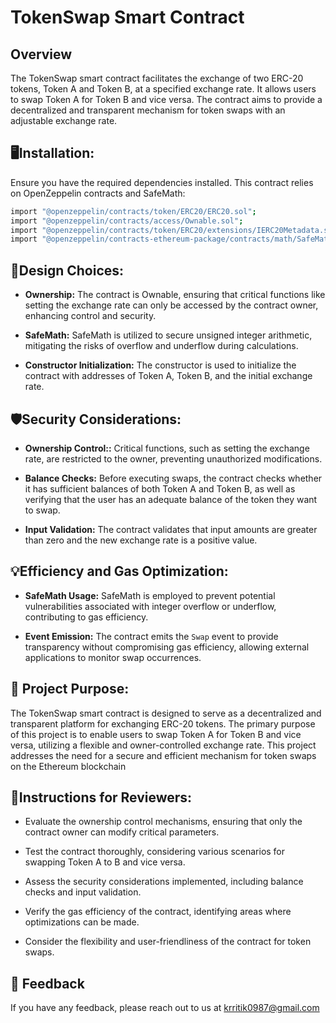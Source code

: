 # TokenSwap Smart Contract

## Overview
The TokenSwap smart contract facilitates the exchange of two ERC-20 tokens, Token A and Token B, at a specified exchange rate. It allows users to swap Token A for Token B and vice versa. The contract aims to provide a decentralized and transparent mechanism for token swaps with an adjustable exchange rate.

## 🖥️Installation:
Ensure you have the required dependencies installed. This contract relies on OpenZeppelin contracts and SafeMath:

```bash
import "@openzeppelin/contracts/token/ERC20/ERC20.sol";
import "@openzeppelin/contracts/access/Ownable.sol";
import "@openzeppelin/contracts/token/ERC20/extensions/IERC20Metadata.sol";
import "@openzeppelin/contracts-ethereum-package/contracts/math/SafeMath.sol";

```

## 🎨Design Choices:

- **Ownership:** The contract is Ownable, ensuring that critical functions like setting the exchange rate can only be accessed by the contract owner, enhancing control and security.

- **SafeMath:** SafeMath is utilized to secure unsigned integer arithmetic, mitigating the risks of overflow and underflow during calculations.

- **Constructor Initialization:** The constructor is used to initialize the contract with addresses of Token A, Token B, and the initial exchange rate.

## 🛡️Security Considerations:

- **Ownership Control::** Critical functions, such as setting the exchange rate, are restricted to the owner, preventing unauthorized modifications.

- **Balance Checks:** Before executing swaps, the contract checks whether it has sufficient balances of both Token A and Token B, as well as verifying that the user has an adequate balance of the token they want to swap.

- **Input Validation:** The contract validates that input amounts are greater than zero and the new exchange rate is a positive value.

## 💡Efficiency and Gas Optimization:

- **SafeMath Usage:** SafeMath is employed to prevent potential vulnerabilities associated with integer overflow or underflow, contributing to gas efficiency.

- **Event Emission:** The contract emits the `Swap` event to provide transparency without compromising gas efficiency, allowing external applications to monitor swap occurrences.

## 🎯 Project Purpose:
The TokenSwap smart contract is designed to serve as a decentralized and transparent platform for exchanging ERC-20 tokens. The primary purpose of this project is to enable users to swap Token A for Token B and vice versa, utilizing a flexible and owner-controlled exchange rate. This project addresses the need for a secure and efficient mechanism for token swaps on the Ethereum blockchain


## 📝Instructions for Reviewers:

- Evaluate the ownership control mechanisms, ensuring that only the contract owner can modify critical parameters.

- Test the contract thoroughly, considering various scenarios for swapping Token A to B and vice versa.

- Assess the security considerations implemented, including balance checks and input validation.

- Verify the gas efficiency of the contract, identifying areas where optimizations can be made.

- Consider the flexibility and user-friendliness of the contract for token swaps.

    
## 📩 Feedback

If you have any feedback, please reach out to us at krritik0987@gmail.com

